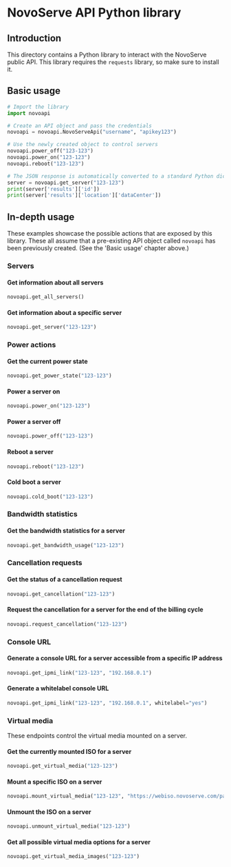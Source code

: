 # NovoServe API Python library
## Introduction
This directory contains a Python library to interact with the NovoServe public API.
This library requires the `requests` library, so make sure to install it.

## Basic usage
```python
# Import the library
import novoapi

# Create an API object and pass the credentials
novoapi = novoapi.NovoServeApi("username", "apikey123")

# Use the newly created object to control servers
novoapi.power_off("123-123")
novoapi.power_on("123-123")
novoapi.reboot("123-123")

# The JSON response is automatically converted to a standard Python dictionary, and can be used as such.
server = novoapi.get_server("123-123")
print(server['results']['id'])
print(server['results']['location']['dataCenter'])
```

## In-depth usage
These examples showcase the possible actions that are exposed by this library.
These all assume that a pre-existing API object called `novoapi` has been previously created.
(See the 'Basic usage' chapter above.)  

### Servers
#### Get information about all servers
```python
novoapi.get_all_servers()
```
#### Get information about a specific server
```python
novoapi.get_server("123-123")
```

### Power actions
#### Get the current power state
```python
novoapi.get_power_state("123-123")
```
#### Power a server on
```python
novoapi.power_on("123-123")
```
#### Power a server off
```python
novoapi.power_off("123-123")
```
#### Reboot a server
```python
novoapi.reboot("123-123")
```
#### Cold boot a server
```python
novoapi.cold_boot("123-123")
```

### Bandwidth statistics
#### Get the bandwidth statistics for a server
```python
novoapi.get_bandwidth_usage("123-123")
```

### Cancellation requests
#### Get the status of a cancellation request
```python
novoapi.get_cancellation("123-123")
```
#### Request the cancellation for a server for the end of the billing cycle
```python
novoapi.request_cancellation("123-123")
```

### Console URL
#### Generate a console URL for a server accessible from a specific IP address
```python
novoapi.get_ipmi_link("123-123", "192.168.0.1")
```
#### Generate a whitelabel console URL
```python
novoapi.get_ipmi_link("123-123", "192.168.0.1", whitelabel="yes")
```

### Virtual media
These endpoints control the virtual media mounted on a server.
#### Get the currently mounted ISO for a server
```python
novoapi.get_virtual_media("123-123")
```
#### Mount a specific ISO on a server
```python
novoapi.mount_virtual_media("123-123", "https://webiso.novoserve.com/path/to/iso")
```
#### Unmount the ISO on a server
```python
novoapi.unmount_virtual_media("123-123")
```
#### Get all possible virtual media options for a server
```python
novoapi.get_virtual_media_images("123-123")
```